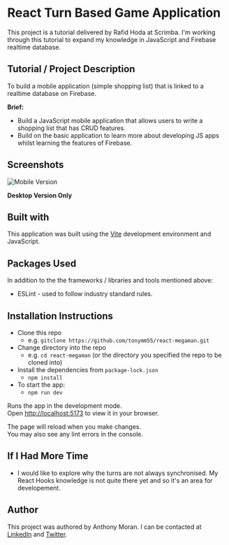 # React Turn Based Game Application

This project is a tutorial delivered by Rafid Hoda at Scrimba. I'm working through this tutorial to expand my knowledge in JavaScript and Firebase realtime database.

## Tutorial / Project Description 

To build a mobile application (simple shopping list) that is linked to a realtime database on Firebase.

**Brief:**
* Build a JavaScript mobile application that allows users to write a shopping list that has CRUD features.
* Build on the basic application to learn more about developing JS apps whilst learning the features of Firebase.

## Screenshots

![Mobile Version](vite-project/Assets/CatScreen.png)

**Desktop Version Only**

## Built with

This application was built using the [Vite](https://vitejs.dev/) development environment and JavaScript.

## Packages Used

In addition to the the frameworks / libraries and tools mentioned above:

* ESLint - used to follow industry standard rules.

## Installation Instructions

* Clone this repo
  * e.g. `gitclone https://github.com/tonymm55/react-megaman.git`
* Change directory into the repo
  * e.g. `cd react-megaman` (or the directory you specified the repo to be cloned into)
* Install the dependencies from `package-lock.json`
  * `npm install`
* To start the app:
  * `npm run dev`

Runs the app in the development mode.\
Open [http://localhost:5173](http://localhost:5173) to view it in your browser.

The page will reload when you make changes.\
You may also see any lint errors in the console.

## If I Had More Time

* I would like to explore why the turns are not always synchronised. My React Hooks knowledge is not quite there yet and so it's an area for developement.

## Author

This project was authored by Anthony Moran. I can be contacted at [LinkedIn](linkedin.com/in/anthonymmoran) and [Twitter](https://twitter.com/TonyMCodes).
